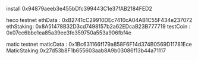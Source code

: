 install 0x94879aeeb3e455bDfc399443C1e37fAB2184FED2

heco testnet
ethData : 0xB2741cC29910DEc7410cA04AB1C55F434e237072
ethStaking: 0x8A51478B32D3cd7498157b2a62EDcaB23B777719
testCoin : 0x07cc6bbe1ea85a39ee3fe359750a553a906fbf4e

matic testnet
maticData : 0x1Bc631166f179a858F6F14d374B0569D11781Ece
MaticStaking:0x27d53b8F1b655603aab8A9b03086f13b44a71117


